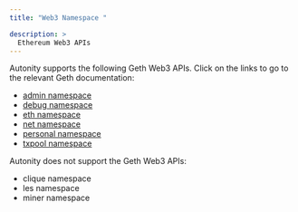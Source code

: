 ```yaml
---
title: "Web3 Namespace "

description: >
  Ethereum Web3 APIs 
---
```


Autonity supports the following Geth Web3 APIs. Click on the links to go to the relevant Geth documentation: 

- [admin namespace <i class='fas fa-external-link-alt'></i>](https://geth.ethereum.org/docs/interacting-with-geth/rpc/ns-admin)
- [debug namespace <i class='fas fa-external-link-alt'></i>](https://geth.ethereum.org/docs/interacting-with-geth/rpc/ns-debug)
- [eth namespace <i class='fas fa-external-link-alt'></i>](https://geth.ethereum.org/docs/interacting-with-geth/rpc/ns-eth)
- [net namespace <i class='fas fa-external-link-alt'></i>](https://geth.ethereum.org/docs/interacting-with-geth/rpc/ns-net)
- [personal namespace <i class='fas fa-external-link-alt'></i>](https://geth.ethereum.org/docs/interacting-with-geth/rpc/ns-personal)
- [txpool namespace <i class='fas fa-external-link-alt'></i>](https://geth.ethereum.org/docs/interacting-with-geth/rpc/ns-txpool)

Autonity does not support the Geth Web3 APIs:

- clique namespace
- les namespace
- miner namespace
